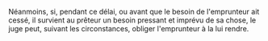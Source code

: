   
 Néanmoins, si, pendant ce délai, ou avant que le besoin de l'emprunteur ait cessé, il survient au prêteur un besoin pressant et imprévu de sa chose, le juge peut, suivant les circonstances, obliger l'emprunteur à la lui rendre.  

  
